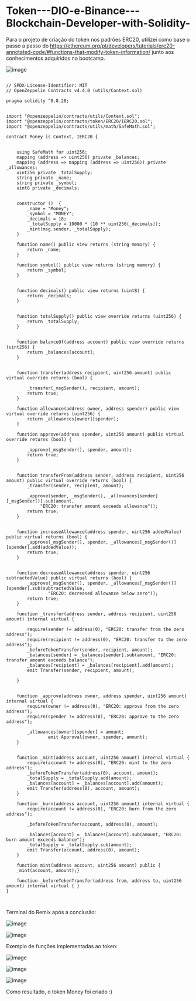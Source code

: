 # Token---DIO-e-Binance---Blockchain-Developer-with-Solidity-

Para o projeto de criação do token nos padrões ERC20, utilizei como base o passo a passo do <https://ethereum.org/pt/developers/tutorials/erc20-annotated-code/#functions-that-modify-token-information/> junto aos conhecimentos adquiridos no bootcamp. 


![image](https://github.com/user-attachments/assets/2d9e8c9f-17bf-488d-8eac-e83459dd17e5)


```

// SPDX-License-Identifier: MIT
// OpenZeppelin Contracts v4.4.0 (utils/Context.sol)

pragma solidity ^0.8.20;


import "@openzeppelin/contracts/utils/Context.sol";
import "@openzeppelin/contracts/token/ERC20/IERC20.sol";
import "@openzeppelin/contracts/utils/math/SafeMath.sol";

contract Money is Context, IERC20 {

    
    using SafeMath for uint256;
    mapping (address => uint256) private _balances;
    mapping (address => mapping (address => uint256)) private _allowances;
    uint256 private _totalSupply;
    string private _name;
    string private _symbol;
    uint8 private _decimals;


    constructor ()  {
        _name = "Money";
        _symbol = "MONEY";
        _decimals = 18;
         _totalSupply = 10000 * (10 ** uint256(_decimals));
        _mint(msg.sender, _totalSupply);
    }

    function name() public view returns (string memory) {
        return _name;
    }

    function symbol() public view returns (string memory) {
        return _symbol;
    }


    function decimals() public view returns (uint8) {
        return _decimals;
    }


    function totalSupply() public view override returns (uint256) {
        return _totalSupply;
    }


    function balanceOf(address account) public view override returns (uint256) {
        return _balances[account];
    }


    function transfer(address recipient, uint256 amount) public virtual override returns (bool) {

        _transfer(_msgSender(), recipient, amount);
        return true;
    }

    function allowance(address owner, address spender) public view virtual override returns (uint256) {
        return _allowances[owner][spender];
    }

    function approve(address spender, uint256 amount) public virtual override returns (bool) {

        _approve(_msgSender(), spender, amount);
        return true;
    }


    function transferFrom(address sender, address recipient, uint256 amount) public virtual override returns (bool) {
        _transfer(sender, recipient, amount);

        _approve(sender, _msgSender(), _allowances[sender][_msgSender()].sub(amount,
             "ERC20: transfer amount exceeds allowance"));
        return true;
    }


    function increaseAllowance(address spender, uint256 addedValue) public virtual returns (bool) {
        _approve(_msgSender(), spender, _allowances[_msgSender()][spender].add(addedValue));
        return true;
    }


    function decreaseAllowance(address spender, uint256 subtractedValue) public virtual returns (bool) {
        _approve(_msgSender(), spender, _allowances[_msgSender()][spender].sub(subtractedValue,
                "ERC20: decreased allowance below zero"));
        return true;
    }

    function _transfer(address sender, address recipient, uint256 amount) internal virtual {

        require(sender != address(0), "ERC20: transfer from the zero address");
        require(recipient != address(0), "ERC20: transfer to the zero address");
        _beforeTokenTransfer(sender, recipient, amount);
        _balances[sender] = _balances[sender].sub(amount, "ERC20: transfer amount exceeds balance");
        _balances[recipient] = _balances[recipient].add(amount);
        emit Transfer(sender, recipient, amount);

    }
    

    function _approve(address owner, address spender, uint256 amount) internal virtual {
        require(owner != address(0), "ERC20: approve from the zero address");
        require(spender != address(0), "ERC20: approve to the zero address");

        _allowances[owner][spender] = amount;
                emit Approval(owner, spender, amount);
    }


    function _mint(address account, uint256 amount) internal virtual {
        require(account != address(0), "ERC20: mint to the zero address");
        _beforeTokenTransfer(address(0), account, amount);
        _totalSupply = _totalSupply.add(amount);
        _balances[account] = _balances[account].add(amount);
        emit Transfer(address(0), account, amount);
    }

    function _burn(address account, uint256 amount) internal virtual {
        require(account != address(0), "ERC20: burn from the zero address");

        _beforeTokenTransfer(account, address(0), amount);

        _balances[account] = _balances[account].sub(amount, "ERC20: burn amount exceeds balance");
        _totalSupply = _totalSupply.sub(amount);
        emit Transfer(account, address(0), amount);
    }

    function mint(address account, uint256 amount) public {
    _mint(account, amount);}
 
    function _beforeTokenTransfer(address from, address to, uint256 amount) internal virtual { }
}



```

Terminal do Remix após a conclusão: 

![image](https://github.com/user-attachments/assets/1683d6e2-ae5a-4f2b-b3b4-48cb46e6c583)



![image](https://github.com/user-attachments/assets/3ac72c75-9176-4f76-ae83-1f590b491742)


Exemplo de funções implementadas ao token: 

![image](https://github.com/user-attachments/assets/6a113e5b-3562-46ca-b1a9-8981e2ca7a34)


![image](https://github.com/user-attachments/assets/a0d7ba3b-802f-4d5a-ab51-699a79d10552)


![image](https://github.com/user-attachments/assets/ee9626b4-bf51-48a6-b8ac-43ef8e93cef0)

Como resultado, o token Money foi criado
:)
